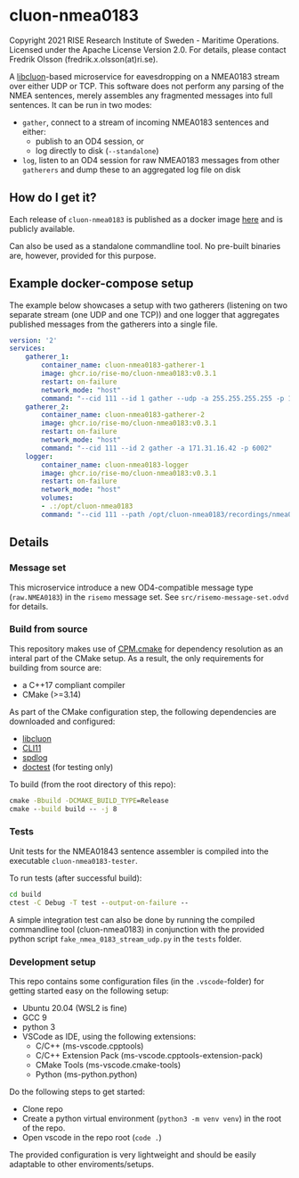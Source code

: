 # cluon-nmea0183

Copyright 2021 RISE Research Institute of Sweden - Maritime Operations. Licensed under the Apache License Version 2.0. For details, please contact Fredrik Olsson (fredrik.x.olsson(at)ri.se).

A [libcluon](https://github.com/chrberger/libcluon)-based microservice for eavesdropping on a NMEA0183 stream over either UDP or TCP. This software does not perform any parsing of the NMEA sentences, merely assembles any fragmented messages into full sentences. It can be run in two modes:
* `gather`, connect to a stream of incoming NMEA0183 sentences and either:
  * publish to an OD4 session, or
  * log directly to disk (`--standalone`)
* `log`, listen to an OD4 session for raw NMEA0183 messages from other `gatherers`  and dump these to an aggregated log file on disk

## How do I get it?
Each release of `cluon-nmea0183` is published as a docker image [here](https://github.com/orgs/RISE-MO/packages/container/package/cluon-nmea0183) and is publicly available.

Can also be used as a standalone commandline tool. No pre-built binaries are, however, provided for this purpose.

## Example docker-compose setup
The example below showcases a setup with two gatherers (listening on two separate stream (one UDP and one TCP)) and one logger that aggregates published messages from the gatherers into a single file.
```yaml
version: '2'
services:    
    gatherer_1:
        container_name: cluon-nmea0183-gatherer-1
        image: ghcr.io/rise-mo/cluon-nmea0183:v0.3.1
        restart: on-failure
        network_mode: "host"
        command: "--cid 111 --id 1 gather --udp -a 255.255.255.255 -p 1456"
    gatherer_2:
        container_name: cluon-nmea0183-gatherer-2
        image: ghcr.io/rise-mo/cluon-nmea0183:v0.3.1
        restart: on-failure
        network_mode: "host"
        command: "--cid 111 --id 2 gather -a 171.31.16.42 -p 6002"
    logger:
        container_name: cluon-nmea0183-logger
        image: ghcr.io/rise-mo/cluon-nmea0183:v0.3.1
        restart: on-failure
        network_mode: "host"
        volumes:
        - .:/opt/cluon-nmea0183
        command: "--cid 111 --path /opt/cluon-nmea0183/recordings/nmea0183.log log"
```

## Details

### Message set
This microservice introduce a new OD4-compatible message type (`raw.NMEA0183`) in the `risemo` message set. See `src/risemo-message-set.odvd` for details.

### Build from source
This repository makes use of [CPM.cmake](https://github.com/cpm-cmake/CPM.cmake) for dependency resolution as an interal part of the CMake setup. As a result, the only requirements for building from source are:
* a C++17 compliant compiler
* CMake (>=3.14)

As part of the CMake configuration step, the following dependencies are downloaded and configured:
* [libcluon](https://github.com/chrberger/libcluon)
* [CLI11](https://github.com/CLIUtils/CLI11)
* [spdlog](https://github.com/gabime/spdlog)
* [doctest](https://github.com/onqtam/doctest) (for testing only)

To build (from the root directory of this repo):
```cmd
cmake -Bbuild -DCMAKE_BUILD_TYPE=Release
cmake --build build -- -j 8
```

### Tests

Unit tests for the NMEA01843 sentence assembler is compiled into the executable `cluon-nmea0183-tester`.

To run tests (after successful build):
```cmd
cd build
ctest -C Debug -T test --output-on-failure --
```

A simple integration test can also be done by running the compiled commandline tool (cluon-nmea0183) in conjunction with the provided python script `fake_nmea_0183_stream_udp.py` in the `tests` folder.

### Development setup
This repo contains some configuration files (in the `.vscode`-folder) for getting started easy on the following setup:
* Ubuntu 20.04 (WSL2 is fine)
* GCC 9
* python 3
* VSCode as IDE, using the following extensions:
  - C/C++ (ms-vscode.cpptools)
  - C/C++ Extension Pack (ms-vscode.cpptools-extension-pack)
  - CMake Tools (ms-vscode.cmake-tools)
  - Python (ms-python.python)

Do the following steps to get started:
* Clone repo
* Create a python virtual environment (`python3 -m venv venv`) in the root of the repo.
* Open vscode in the repo root (`code .`)

The provided configuration is very lightweight and should be easily adaptable to other enviroments/setups.

